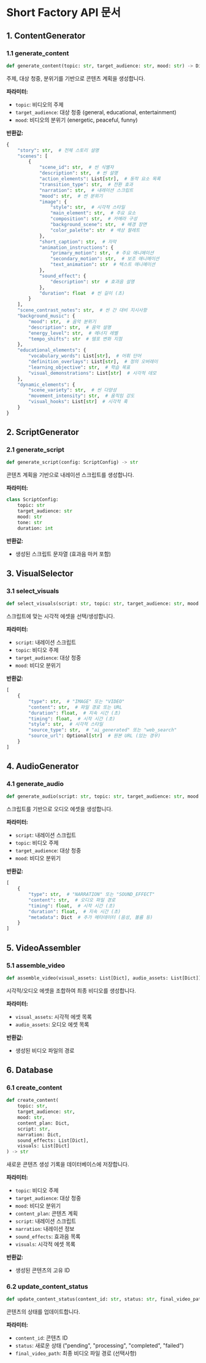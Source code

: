 # Short Factory API 문서

## 1. ContentGenerator

### 1.1 generate_content
```python
def generate_content(topic: str, target_audience: str, mood: str) -> Dict
```

주제, 대상 청중, 분위기를 기반으로 콘텐츠 계획을 생성합니다.

**파라미터:**
- `topic`: 비디오의 주제
- `target_audience`: 대상 청중 (general, educational, entertainment)
- `mood`: 비디오의 분위기 (energetic, peaceful, funny)

**반환값:**
```python
{
    "story": str,  # 전체 스토리 설명
    "scenes": [
        {
            "scene_id": str,  # 씬 식별자
            "description": str,  # 씬 설명
            "action_elements": List[str],  # 동작 요소 목록
            "transition_type": str,  # 전환 효과
            "narration": str,  # 내레이션 스크립트
            "mood": str,  # 씬 분위기
            "image": {
                "style": str,  # 시각적 스타일
                "main_element": str,  # 주요 요소
                "composition": str,  # 카메라 구성
                "background_scene": str,  # 배경 장면
                "color_palette": str  # 색상 팔레트
            },
            "short_caption": str,  # 자막
            "animation_instructions": {
                "primary_motion": str,  # 주요 애니메이션
                "secondary_motion": str,  # 보조 애니메이션
                "text_animation": str  # 텍스트 애니메이션
            },
            "sound_effect": {
                "description": str  # 효과음 설명
            },
            "duration": float  # 씬 길이 (초)
        }
    ],
    "scene_contrast_notes": str,  # 씬 간 대비 지시사항
    "background_music": {
        "mood": str,  # 음악 분위기
        "description": str,  # 음악 설명
        "energy_level": str,  # 에너지 레벨
        "tempo_shifts": str  # 템포 변화 지점
    },
    "educational_elements": {
        "vocabulary_words": List[str],  # 어휘 단어
        "definition_overlays": List[str],  # 정의 오버레이
        "learning_objective": str,  # 학습 목표
        "visual_demonstrations": List[str]  # 시각적 데모
    },
    "dynamic_elements": {
        "scene_variety": str,  # 씬 다양성
        "movement_intensity": str,  # 움직임 강도
        "visual_hooks": List[str]  # 시각적 훅
    }
}
```

## 2. ScriptGenerator

### 2.1 generate_script
```python
def generate_script(config: ScriptConfig) -> str
```

콘텐츠 계획을 기반으로 내레이션 스크립트를 생성합니다.

**파라미터:**
```python
class ScriptConfig:
    topic: str
    target_audience: str
    mood: str
    tone: str
    duration: int
```

**반환값:**
- 생성된 스크립트 문자열 (효과음 마커 포함)

## 3. VisualSelector

### 3.1 select_visuals
```python
def select_visuals(script: str, topic: str, target_audience: str, mood: str) -> List[Dict]
```

스크립트에 맞는 시각적 에셋을 선택/생성합니다.

**파라미터:**
- `script`: 내레이션 스크립트
- `topic`: 비디오 주제
- `target_audience`: 대상 청중
- `mood`: 비디오 분위기

**반환값:**
```python
[
    {
        "type": str,  # "IMAGE" 또는 "VIDEO"
        "content": str,  # 파일 경로 또는 URL
        "duration": float,  # 지속 시간 (초)
        "timing": float,  # 시작 시간 (초)
        "style": str,  # 시각적 스타일
        "source_type": str,  # "ai_generated" 또는 "web_search"
        "source_url": Optional[str]  # 원본 URL (있는 경우)
    }
]
```

## 4. AudioGenerator

### 4.1 generate_audio
```python
def generate_audio(script: str, topic: str, target_audience: str, mood: str) -> List[Dict]
```

스크립트를 기반으로 오디오 에셋을 생성합니다.

**파라미터:**
- `script`: 내레이션 스크립트
- `topic`: 비디오 주제
- `target_audience`: 대상 청중
- `mood`: 비디오 분위기

**반환값:**
```python
[
    {
        "type": str,  # "NARRATION" 또는 "SOUND_EFFECT"
        "content": str,  # 오디오 파일 경로
        "timing": float,  # 시작 시간 (초)
        "duration": float,  # 지속 시간 (초)
        "metadata": Dict  # 추가 메타데이터 (음성, 볼륨 등)
    }
]
```

## 5. VideoAssembler

### 5.1 assemble_video
```python
def assemble_video(visual_assets: List[Dict], audio_assets: List[Dict]) -> str
```

시각적/오디오 에셋을 조합하여 최종 비디오를 생성합니다.

**파라미터:**
- `visual_assets`: 시각적 에셋 목록
- `audio_assets`: 오디오 에셋 목록

**반환값:**
- 생성된 비디오 파일의 경로

## 6. Database

### 6.1 create_content
```python
def create_content(
    topic: str,
    target_audience: str,
    mood: str,
    content_plan: Dict,
    script: str,
    narration: Dict,
    sound_effects: List[Dict],
    visuals: List[Dict]
) -> str
```

새로운 콘텐츠 생성 기록을 데이터베이스에 저장합니다.

**파라미터:**
- `topic`: 비디오 주제
- `target_audience`: 대상 청중
- `mood`: 비디오 분위기
- `content_plan`: 콘텐츠 계획
- `script`: 내레이션 스크립트
- `narration`: 내레이션 정보
- `sound_effects`: 효과음 목록
- `visuals`: 시각적 에셋 목록

**반환값:**
- 생성된 콘텐츠의 고유 ID

### 6.2 update_content_status
```python
def update_content_status(content_id: str, status: str, final_video_path: Optional[str] = None)
```

콘텐츠의 상태를 업데이트합니다.

**파라미터:**
- `content_id`: 콘텐츠 ID
- `status`: 새로운 상태 ("pending", "processing", "completed", "failed")
- `final_video_path`: 최종 비디오 파일 경로 (선택사항) 